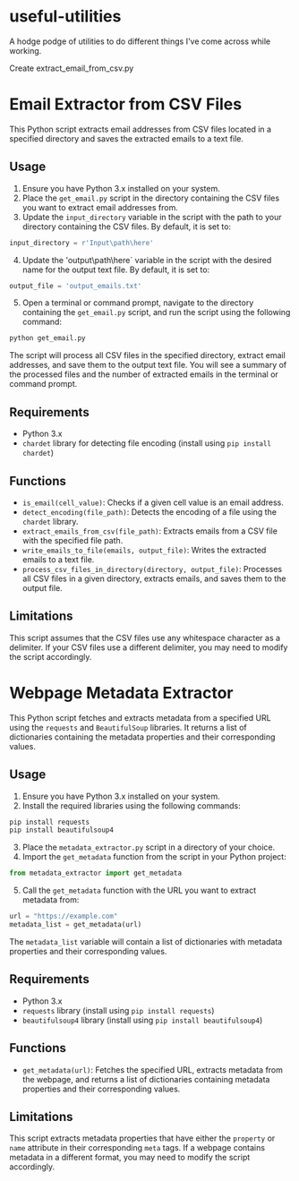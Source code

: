 # useful-utilities
A hodge podge of utilities to do different things I've come across while working.





Create extract_email_from_csv.py
# Email Extractor from CSV Files

This Python script extracts email addresses from CSV files located in a specified directory and saves the extracted emails to a text file.

## Usage

1. Ensure you have Python 3.x installed on your system.
2. Place the `get_email.py` script in the directory containing the CSV files you want to extract email addresses from.
3. Update the `input_directory` variable in the script with the path to your directory containing the CSV files. By default, it is set to:

```python
input_directory = r'Input\path\here'
```

4. Update the 'output\path\here` variable in the script with the desired name for the output text file. By default, it is set to:

```python
output_file = 'output_emails.txt'
```

5. Open a terminal or command prompt, navigate to the directory containing the `get_email.py` script, and run the script using the following command:

```bash
python get_email.py
```

The script will process all CSV files in the specified directory, extract email addresses, and save them to the output text file. You will see a summary of the processed files and the number of extracted emails in the terminal or command prompt.

## Requirements

- Python 3.x
- `chardet` library for detecting file encoding (install using `pip install chardet`)

## Functions

- `is_email(cell_value)`: Checks if a given cell value is an email address.
- `detect_encoding(file_path)`: Detects the encoding of a file using the `chardet` library.
- `extract_emails_from_csv(file_path)`: Extracts emails from a CSV file with the specified file path.
- `write_emails_to_file(emails, output_file)`: Writes the extracted emails to a text file.
- `process_csv_files_in_directory(directory, output_file)`: Processes all CSV files in a given directory, extracts emails, and saves them to the output file.

## Limitations

This script assumes that the CSV files use any whitespace character as a delimiter. If your CSV files use a different delimiter, you may need to modify the script accordingly.



# Webpage Metadata Extractor

This Python script fetches and extracts metadata from a specified URL using the `requests` and `BeautifulSoup` libraries. It returns a list of dictionaries containing the metadata properties and their corresponding values.

## Usage

1. Ensure you have Python 3.x installed on your system.
2. Install the required libraries using the following commands:

```bash
pip install requests
pip install beautifulsoup4
```

3. Place the `metadata_extractor.py` script in a directory of your choice.
4. Import the `get_metadata` function from the script in your Python project:

```python
from metadata_extractor import get_metadata
```

5. Call the `get_metadata` function with the URL you want to extract metadata from:

```python
url = "https://example.com"
metadata_list = get_metadata(url)
```

The `metadata_list` variable will contain a list of dictionaries with metadata properties and their corresponding values.

## Requirements

- Python 3.x
- `requests` library (install using `pip install requests`)
- `beautifulsoup4` library (install using `pip install beautifulsoup4`)

## Functions

- `get_metadata(url)`: Fetches the specified URL, extracts metadata from the webpage, and returns a list of dictionaries containing metadata properties and their corresponding values.

## Limitations

This script extracts metadata properties that have either the `property` or `name` attribute in their corresponding `meta` tags. If a webpage contains metadata in a different format, you may need to modify the script accordingly.
